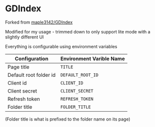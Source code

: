 # GDIndex

Forked from [maple3142/GDIndex](https://github.com/maple3142/GDIndex)

Modified for my usage - trimmed down to only support lite mode with a slightly different UI

Everything is configurable using environment variables

|Configuration|Environment Varible Name|
|---|---|
|Page title|`TITLE`|
|Default root folder id |`DEFAULT_ROOT_ID`|
|Client id |`CLIENT_ID`|
|Client secret|`CLIENT_SECRET`|
|Refresh token|`REFRESH_TOKEN`|
|Folder title|`FOLDER_TITLE`|

(Folder title is what is prefixed to the folder name on its page)
